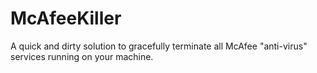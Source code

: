 # McAfeeKiller
A quick and dirty solution to gracefully terminate all McAfee "anti-virus" services running on your machine.

